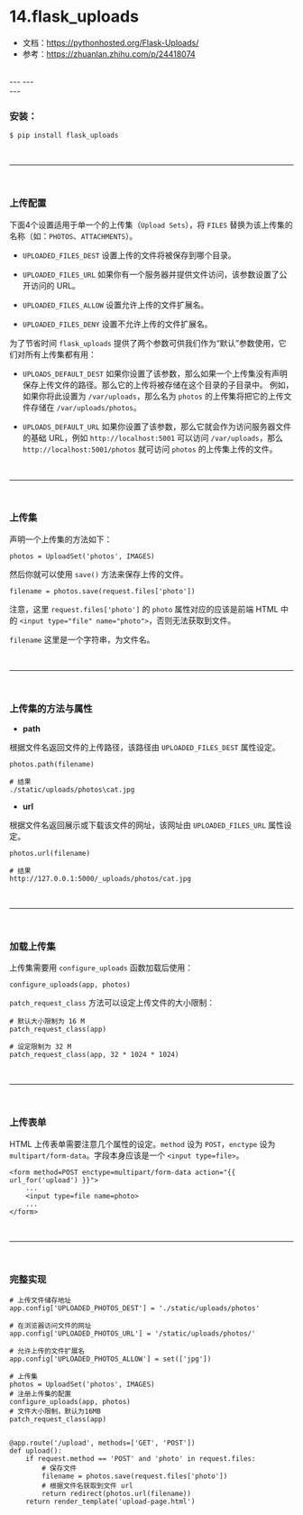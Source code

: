 # 14.flask_uploads

* 文档：https://pythonhosted.org/Flask-Uploads/
* 参考：https://zhuanlan.zhihu.com/p/24418074


<br>
---
---
<br>
---


### 安装：
```
$ pip install flask_uploads
```


<br>
<hr>
<br>



### 上传配置

下面4个设置适用于单一个的上传集（``Upload Sets``），将 ``FILES`` 替换为该上传集的名称（如：``PHOTOS``、``ATTACHMENTS``）。

* ``UPLOADED_FILES_DEST``
设置上传的文件将被保存到哪个目录。

* ``UPLOADED_FILES_URL``
如果你有一个服务器并提供文件访问，该参数设置了公开访问的 URL。

* ``UPLOADED_FILES_ALLOW``
设置允许上传的文件扩展名。

* ``UPLOADED_FILES_DENY``
设置不允许上传的文件扩展名。

为了节省时间 ``flask_uploads`` 提供了两个参数可供我们作为“默认”参数使用，它们对所有上传集都有用：

* ``UPLOADS_DEFAULT_DEST``
如果你设置了该参数，那么如果一个上传集没有声明保存上传文件的路径。那么它的上传将被存储在这个目录的子目录中。
例如，如果你将此设置为 ``/var/uploads``，那么名为 ``photos`` 的上传集将把它的上传文件存储在 ``/var/uploads/photos``。

* ``UPLOADS_DEFAULT_URL``
如果你设置了该参数，那么它就会作为访问服务器文件的基础 URL，例如  ``http://localhost:5001`` 可以访问 ``/var/uploads``，那么 ``http://localhost:5001/photos`` 就可访问 ``photos`` 的上传集上传的文件。


<br>
<hr>
<br>


### 上传集

声明一个上传集的方法如下：
```
photos = UploadSet('photos', IMAGES)
```

然后你就可以使用 ``save()`` 方法来保存上传的文件。
```
filename = photos.save(request.files['photo'])
```
注意，这里 ``request.files['photo']`` 的 ``photo`` 属性对应的应该是前端 HTML 中的 ``<input type="file" name="photo">``，否则无法获取到文件。 

``filename`` 这里是一个字符串，为文件名。


<br>
<hr>
<br>


### 上传集的方法与属性

* **path**

根据文件名返回文件的上传路径，该路径由 ``UPLOADED_FILES_DEST`` 属性设定。
```
photos.path(filename)

# 结果
./static/uploads/photos\cat.jpg
```

* **url**

根据文件名返回展示或下载该文件的网址，该网址由 ``UPLOADED_FILES_URL`` 属性设定。
```
photos.url(filename)

# 结果
http://127.0.0.1:5000/_uploads/photos/cat.jpg
```

<br>
<hr>
<br>


### 加载上传集

上传集需要用 ``configure_uploads`` 函数加载后使用：
```
configure_uploads(app, photos)
```

``patch_request_class`` 方法可以设定上传文件的大小限制：
```
# 默认大小限制为 16 M
patch_request_class(app)  

# 设定限制为 32 M
patch_request_class(app, 32 * 1024 * 1024)
```


<br>
<hr>
<br>


### 上传表单

HTML 上传表单需要注意几个属性的设定。``method`` 设为 ``POST``，``enctype`` 设为 ``multipart/form-data``。字段本身应该是一个 ``<input type=file>``。

```
<form method=POST enctype=multipart/form-data action="{{ url_for('upload') }}">
    ...
    <input type=file name=photo>
    ...
</form>
```


<br>
<hr>
<br>


### 完整实现

```
# 上传文件储存地址
app.config['UPLOADED_PHOTOS_DEST'] = './static/uploads/photos'

# 在浏览器访问文件的网址
app.config['UPLOADED_PHOTOS_URL'] = '/static/uploads/photos/'

# 允许上传的文件扩展名
app.config['UPLOADED_PHOTOS_ALLOW'] = set(['jpg'])

# 上传集
photos = UploadSet('photos', IMAGES)
# 注册上传集的配置
configure_uploads(app, photos)
# 文件大小限制，默认为16MB
patch_request_class(app)  


@app.route('/upload', methods=['GET', 'POST']) 
def upload():
    if request.method == 'POST' and 'photo' in request.files:
        # 保存文件
        filename = photos.save(request.files['photo'])
        # 根据文件名获取到文件 url
        return redirect(photos.url(filename))
    return render_template('upload-page.html')
```
